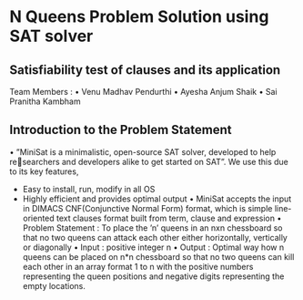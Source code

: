 # N Queens Problem Solution using SAT solver

## Satisfiability test of clauses and its application
Team Members :
• Venu Madhav Pendurthi
• Ayesha Anjum Shaik
• Sai Pranitha Kambham

## Introduction to the Problem Statement
• ”MiniSat is a minimalistic, open-source SAT solver, developed to help researchers and developers alike to get started on SAT”. We use this due to its key features,
- Easy to install, run, modify in all OS
- Highly efficient and provides optimal output
• MiniSat accepts the input in DIMACS CNF(Conjunctive Normal Form) format, which is simple line-oriented text clauses format built from term, clause and expression
• Problem Statement : To place the ’n’ queens in an nxn chessboard so that no two queens can attack each other either horizontally, vertically or diagonally
• Input : positive integer n
• Output : Optimal way how n queens can be placed on n*n chessboard so that no two queens can kill each other in an array format 1 to n with the positive numbers representing the queen positions and negative digits representing the
empty locations.
